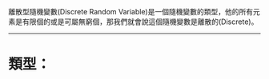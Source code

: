離散型隨機變數(Discrete Random Variable)是一個隨機變數的類型，他的所有元素是有限個的或是可屬無窮個，那我們就會說這個隨機變數是離散的(Discrete)。
- - -
# 類型：
